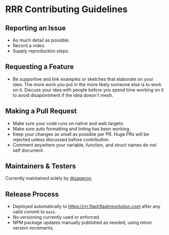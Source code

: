 # RRR Contributing Guidelines

## Reporting an Issue

- As much detail as possible.
- Record a video.
- Supply reproduction steps.

## Requesting a Feature

- Be supportive and link examples or sketches that elaborate on your idea. The more work you put in the more likely someone else is to work on it. Discuss your idea with people before you spend time working on it to avoid disapointment if the idea doesn't mesh.

## Making a Pull Request

- Make sure your code runs on native and web targets.
- Make sure auto formatting and linting has been working.
- Keep your changes as small as possible per PR. Huge PRs will be rejected unless discussed before contribution.
- Comment anywhere your variable, function, and struct names do not self document.

## Maintainers & Testers

Currently maintained solely by [@zageron](.github/CODEOWNERS)

## Release Process

- Deployed automatically to <https://rrr.flashflashrevolution.com> after any valid commit to `main`.
- No versioning currently used or enforced.
- NPM package updates manually published as needed, using minor version increments.
